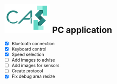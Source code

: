 # <img src="../logo/logo.bmp" width="150"> PC application

- [x] Bluetooth connection  
- [x] Keyboard control  
- [x] Speed selection  
- [ ] Add images to advise  
- [ ] Add images for sensors  
- [ ] Create protocol  
- [x] Fix debug area resize